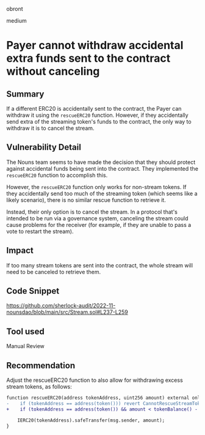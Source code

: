 obront

medium

# Payer cannot withdraw accidental extra funds sent to the contract without canceling

## Summary

If a different ERC20 is accidentally sent to the contract, the Payer can withdraw it using the `rescueERC20` function. However, if they accidentally send extra of the streaming token's funds to the contract, the only way to withdraw it is to cancel the stream.

## Vulnerability Detail

The Nouns team seems to have made the decision that they should protect against accidental funds being sent into the contract. They implemented the `rescueERC20` function to accomplish this.

However, the `rescueERC20` function only works for non-stream tokens. If they accidentally send too much of the streaming token (which seems like a likely scenario), there is no similar rescue function to retrieve it. 

Instead, their only option is to cancel the stream. In a protocol that's intended to be run via a governance system, canceling the stream could cause problems for the receiver (for example, if they are unable to pass a vote to restart the stream).

## Impact

If too many stream tokens are sent into the contract, the whole stream will need to be canceled to retrieve them.

## Code Snippet

https://github.com/sherlock-audit/2022-11-nounsdao/blob/main/src/Stream.sol#L237-L259

## Tool used

Manual Review

## Recommendation

Adjust the rescueERC20 function to also allow for withdrawing excess stream tokens, as follows:

```diff
function rescueERC20(address tokenAddress, uint256 amount) external onlyPayer {
-    if (tokenAddress == address(token())) revert CannotRescueStreamToken();
+    if (tokenAddress == address(token()) && amount < tokenBalance() - remainingBalance) revert AmountExceedsBalance;

    IERC20(tokenAddress).safeTransfer(msg.sender, amount);
}
```